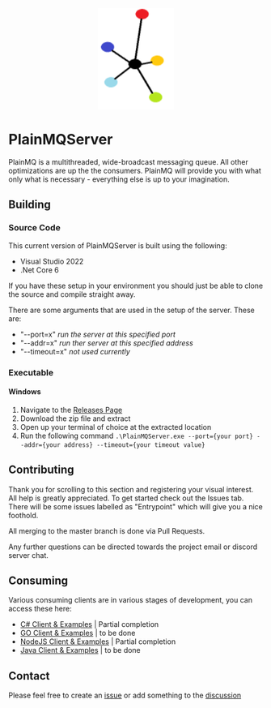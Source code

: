 <p align="center">
	<img src="imgs/logo.png" width="150" height="200">
</p>

# PlainMQServer

PlainMQ is a multithreaded, wide-broadcast messaging queue. All other optimizations are up the the consumers. PlainMQ will provide you with what only what is necessary - everything else is up to your imagination.

## Building

### Source Code

This current version of PlainMQServer is built using the following:

- Visual Studio 2022
- .Net Core 6

If you have these setup in your environment you should just be able to clone the source and compile straight away.

There are some arguments that are used in the setup of the server. These are:

- "--port=x" _run the server at this specified port_
- "--addr=x" _run ther server at this specified address_
- "--timeout=x" _not used currently_

### Executable

#### Windows

1. Navigate to the [Releases Page](https://github.com/PlainMQ/PlainMQServer/releases)
1. Download the zip file and extract
2. Open up your terminal of choice at the extracted location
3. Run the following command `.\PlainMQServer.exe --port={your port} --addr={your address} --timeout={your timeout value}`


## Contributing

Thank you for scrolling to this section and registering your visual interest. All help is greatly appreciated. To get started check out the Issues tab. There will be some issues labelled as "Entrypoint" which will give you a nice foothold.

All merging to the master branch is done via Pull Requests.

Any further questions can be directed towards the project email or discord server chat.

## Consuming

Various consuming clients are in various stages of development, you can access these here:

- [C# Client & Examples](https://github.com/PlainMQ/PlainMQ.Net) | Partial completion
- [GO Client & Examples](https://github.com/PlainMQ/PlainMQ.GO) | to be done
- [NodeJS Client & Examples](https://github.com/PlainMQ/PlainMQ.Node) | Partial completion
- [Java Client & Examples](https://github.com/PlainMQ/PlainMQ.Java) | to be done

## Contact

Please feel free to create an [issue](https://github.com/PlainMQ/PlainMQServer/issues) or add something to the [discussion](https://github.com/PlainMQ/PlainMQServer/discussions)
